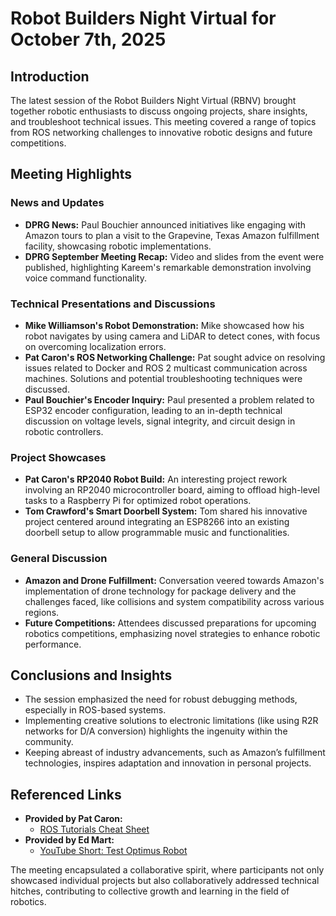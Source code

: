 # Robot Builders Night Virtual for October 7th, 2025

## Introduction
The latest session of the Robot Builders Night Virtual (RBNV) brought together robotic enthusiasts to discuss ongoing projects, share insights, and troubleshoot technical issues. This meeting covered a range of topics from ROS networking challenges to innovative robotic designs and future competitions.

## Meeting Highlights

### News and Updates
- **DPRG News:** Paul Bouchier announced initiatives like engaging with Amazon tours to plan a visit to the Grapevine, Texas Amazon fulfillment facility, showcasing robotic implementations.
- **DPRG September Meeting Recap:** Video and slides from the event were published, highlighting Kareem's remarkable demonstration involving voice command functionality.

### Technical Presentations and Discussions
- **Mike Williamson's Robot Demonstration:** Mike showcased how his robot navigates by using camera and LiDAR to detect cones, with focus on overcoming localization errors.
- **Pat Caron's ROS Networking Challenge:** Pat sought advice on resolving issues related to Docker and ROS 2 multicast communication across machines. Solutions and potential troubleshooting techniques were discussed.
- **Paul Bouchier's Encoder Inquiry:** Paul presented a problem related to ESP32 encoder configuration, leading to an in-depth technical discussion on voltage levels, signal integrity, and circuit design in robotic controllers.

### Project Showcases
- **Pat Caron's RP2040 Robot Build:** An interesting project rework involving an RP2040 microcontroller board, aiming to offload high-level tasks to a Raspberry Pi for optimized robot operations.
- **Tom Crawford's Smart Doorbell System:** Tom shared his innovative project centered around integrating an ESP8266 into an existing doorbell setup to allow programmable music and functionalities.

### General Discussion
- **Amazon and Drone Fulfillment:** Conversation veered towards Amazon's implementation of drone technology for package delivery and the challenges faced, like collisions and system compatibility across various regions.
- **Future Competitions:** Attendees discussed preparations for upcoming robotics competitions, emphasizing novel strategies to enhance robotic performance.

## Conclusions and Insights
- The session emphasized the need for robust debugging methods, especially in ROS-based systems.
- Implementing creative solutions to electronic limitations (like using R2R networks for D/A conversion) highlights the ingenuity within the community.
- Keeping abreast of industry advancements, such as Amazon’s fulfillment technologies, inspires adaptation and innovation in personal projects.

## Referenced Links
- **Provided by Pat Caron:**
  - [ROS Tutorials Cheat Sheet](https://docs.clearpathrobotics.com/docs/ros/tutorials/cheat_sheet/)
- **Provided by Ed Mart:**
  - [YouTube Short: Test Optimus Robot](https://youtube.com/shorts/mOIxtSSa1NE?si=I1KD4oG0BnNtDVXR)

The meeting encapsulated a collaborative spirit, where participants not only showcased individual projects but also collaboratively addressed technical hitches, contributing to collective growth and learning in the field of robotics.